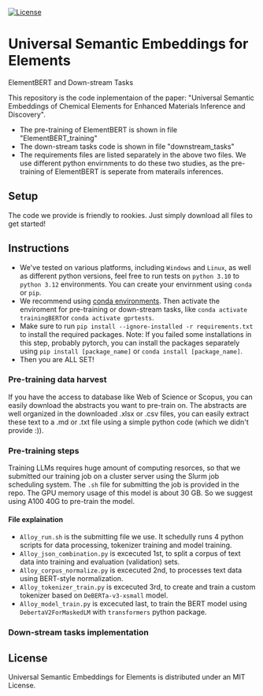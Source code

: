 [![License](https://img.shields.io/badge/license-MIT-green.svg)](LICENSE)
# Universal Semantic Embeddings for Elements
ElementBERT and Down-stream Tasks

This repository is the code inplementaion of the paper: "Universal Semantic Embeddings of Chemical Elements for Enhanced Materials Inference and Discovery".
+ The pre-training of ElementBERT is shown in file "ElementBERT_training"
+ The down-stream tasks code is shown in file "downstream_tasks"
+ The requirements files are listed separately in the above two files. We use different python envirnments to do these two studies, as the pre-training of ElementBERT is seperate from materails inferences.

## Setup
The code we provide is friendly to rookies. Just simply download all files to get started!

## Instructions
+ We've tested on various platforms, including `Windows` and `Linux`, as well as different python versions, feel free to run tests on `python 3.10` to `python 3.12` environments. You can create your envirnment using `conda` or `pip`.
+ We recommend using [conda environments](https://docs.conda.io/projects/conda/en/latest/user-guide/tasks/manage-environments.html). Then activate the enviroment for pre-training or down-stream tasks, like `conda activate trainingBERT`or `conda activate gprtests`.
+ Make sure to run `pip install --ignore-installed -r requirements.txt` to install the required packages. Note: If you failed some installations in this step, probably pytorch, you can install the packages separately using `pip install [package_name]` or `conda install [package_name]`.
+ Then you are ALL SET!

### Pre-training data harvest
If you have the access to database like Web of Science or Scopus, you can easily download the abstracts you want to pre-train on. The abstracts are well organized in the downloaded .xlsx or .csv files, you can easily extract these text to a .md or .txt file using a simple python code (which we didn't provide :)).

### Pre-training steps
Training LLMs requires huge amount of computing resorces, so that we submitted our training job on a cluster server using the Slurm job scheduling system. The `.sh` file for submitting the job is provided in the repo.
The GPU memory usage of this model is about 30 GB. So we suggest using A100 40G to pre-train the model.
#### File explaination
+ `Alloy_run.sh` is the submitting file we use. It schedully runs 4 python scripts for data processing, tokenizer training and model training.
+ `Alloy_json_combination.py` is excecuted 1st, to split a corpus of text data into training and evaluation (validation) sets.
+ `Alloy_corpus_normalize.py` is excecuted 2nd, to processes text data using BERT-style normalization.
+ `Alloy_tokenizer_train.py` is excecuted 3rd, to create and train a custom tokenizer based on `DeBERTa-v3-xsmall` model.
+ `Alloy_model_train.py` is excecuted last, to train the BERT model using `DebertaV2ForMaskedLM` with `transformers` python package.

### Down-stream tasks implementation


## License
Universal Semantic Embeddings for Elements is distributed under an MIT License.
